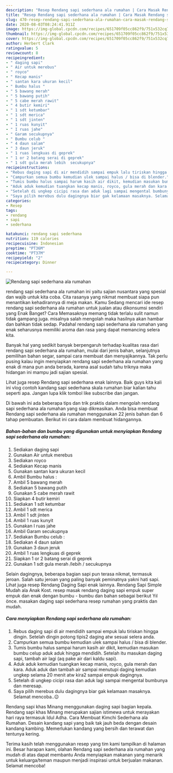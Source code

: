 ```yaml
---
description: "Resep Rendang sapi sederhana ala rumahan | Cara Masak Rendang sapi sederhana ala rumahan Yang Paling Enak"
title: "Resep Rendang sapi sederhana ala rumahan | Cara Masak Rendang sapi sederhana ala rumahan Yang Paling Enak"
slug: 470-resep-rendang-sapi-sederhana-ala-rumahan-cara-masak-rendang-sapi-sederhana-ala-rumahan-yang-paling-enak
date: 2020-08-03T08:24:41.911Z
image: https://img-global.cpcdn.com/recipes/651709f05cc862f9/751x532cq70/rendang-sapi-sederhana-ala-rumahan-foto-resep-utama.jpg
thumbnail: https://img-global.cpcdn.com/recipes/651709f05cc862f9/751x532cq70/rendang-sapi-sederhana-ala-rumahan-foto-resep-utama.jpg
cover: https://img-global.cpcdn.com/recipes/651709f05cc862f9/751x532cq70/rendang-sapi-sederhana-ala-rumahan-foto-resep-utama.jpg
author: Herbert Clark
ratingvalue: 5
reviewcount: 8
recipeingredient:
- " daging sapi"
- " Air untuk merebus"
- " royco"
- " Kecap manis"
- " santan kara ukuran kecil"
- " Bumbu halus "
- " 5 bawang merah"
- " 5 bawang putih"
- " 5 cabe merah rawit"
- " 4 butir kemiri"
- " 1 sdt ketumbar"
- " 1 sdt merica"
- " 1 sdt jinten"
- " 1 ruas kunyit"
- " I ruas jahe"
- " Garam secukupnya"
- " Bumbu celub "
- " 4 daun salam"
- " 3 daun jeruk"
- " 1 ruas lengkuas di geprek"
- " 1 or 2 batang serai di geprek"
- " 1 sdt gula merah lebih  secukupnya"
recipeinstructions:
- "Rebus daging sapi di air mendidih sampai empuk lalu tiriskan hingga dingin. Setelah dingin potong tipis2 daging atw sesuai selera anda."
- "Campurkan semua bumbu kemudian ulek sampai halus / bisa di blender."
- "Tumis bumbu halus sampai harum kasih air dikit, kemudian masukan bumbu celup aduk aduk hingga mendidih. Setelah itu masukan daging sapi, tambah air lagi (aq pake air dari kaldu sapi)."
- "Aduk aduk kemudian tuangkan kecap manis, royco, gula merah dan kara. Aduk aduk dan tambah air sampai menutupi daging kemudian ungkep selama 20 menit atw kira2 sampai empuk dagingnya."
- "Setelah di ungkep cicipi rasa dan aduk lagi sampai mengental bumbunya dan meresap."
- "Saya pilih merebus dulu dagingnya biar gak kelamaan masaknya. Selamat mencoba..😉"
categories:
- Resep
tags:
- rendang
- sapi
- sederhana

katakunci: rendang sapi sederhana 
nutrition: 119 calories
recipecuisine: Indonesian
preptime: "PT36M"
cooktime: "PT37M"
recipeyield: "2"
recipecategory: Dinner

---
```



![Rendang sapi sederhana ala rumahan](https://img-global.cpcdn.com/recipes/651709f05cc862f9/751x532cq70/rendang-sapi-sederhana-ala-rumahan-foto-resep-utama.jpg)


rendang sapi sederhana ala rumahan ini yaitu sajian nusantara yang spesial dan wajib untuk kita coba. Cita rasanya yang nikmat membuat siapa pun menantikan kehadirannya di meja makan.
Kamu Sedang mencari ide resep rendang sapi sederhana ala rumahan untuk jualan atau dikonsumsi sendiri yang Enak Banget? Cara Memasaknya memang tidak terlalu sulit namun tidak gampang juga. misalnya salah mengolah maka hasilnya akan hambar dan bahkan tidak sedap. Padahal rendang sapi sederhana ala rumahan yang enak seharusnya memiliki aroma dan rasa yang dapat memancing selera kita.

Banyak hal yang sedikit banyak berpengaruh terhadap kualitas rasa dari rendang sapi sederhana ala rumahan, mulai dari jenis bahan, selanjutnya pemilihan bahan segar, sampai cara membuat dan menyajikannya. Tak perlu pusing kalau ingin menyiapkan rendang sapi sederhana ala rumahan yang enak di mana pun anda berada, karena asal sudah tahu triknya maka hidangan ini mampu jadi sajian spesial.

Lihat juga resep Rendang sapi sederhana enak lainnya. Baik guys kita kali ini vlog contoh kandang sapi sederhana skala rumahan biar kalian tahu seperti apa. Jangan lupa klik tombol like subscribe dan jangan.


Di bawah ini ada beberapa tips dan trik praktis dalam mengolah rendang sapi sederhana ala rumahan yang siap dikreasikan. Anda bisa membuat Rendang sapi sederhana ala rumahan menggunakan 22 jenis bahan dan 6 tahap pembuatan. Berikut ini cara dalam membuat hidangannya.

<!--inarticleads1-->

##### Bahan-bahan dan bumbu yang digunakan untuk menyiapkan Rendang sapi sederhana ala rumahan:

1. Sediakan  daging sapi
1. Gunakan  Air untuk merebus
1. Sediakan  royco
1. Sediakan  Kecap manis
1. Gunakan  santan kara ukuran kecil
1. Ambil  Bumbu halus :
1. Ambil  5 bawang merah
1. Sediakan  5 bawang putih
1. Gunakan  5 cabe merah rawit
1. Siapkan  4 butir kemiri
1. Sediakan  1 sdt ketumbar
1. Ambil  1 sdt merica
1. Ambil  1 sdt jinten
1. Ambil  1 ruas kunyit
1. Gunakan  I ruas jahe
1. Ambil  Garam secukupnya
1. Sediakan  Bumbu celub :
1. Sediakan  4 daun salam
1. Gunakan  3 daun jeruk
1. Ambil  1 ruas lengkuas di geprek
1. Siapkan  1 or 2 batang serai di geprek
1. Gunakan  1 sdt gula merah /lebih / secukupnya


Selain dagingnya, beberapa bagian sapi pun terasa nikmat, termasuk jeroan. Salah satu jeroan yang paling banyak peminatnya yakni hati sapi. Lihat juga resep Rendang Daging Sapi enak lainnya. Rendang Sapi Simple Mudah ala Anak Kost. resep masak rendang daging sapi empuk super empuk dan enak dengan bumbu - bumbu dan bahan sebagai berikut Yıl önce. masakan daging sapi sederhana resep rumahan yang praktis dan mudah. 

<!--inarticleads2-->

##### Cara menyiapkan Rendang sapi sederhana ala rumahan:

1. Rebus daging sapi di air mendidih sampai empuk lalu tiriskan hingga dingin. Setelah dingin potong tipis2 daging atw sesuai selera anda.
1. Campurkan semua bumbu kemudian ulek sampai halus / bisa di blender.
1. Tumis bumbu halus sampai harum kasih air dikit, kemudian masukan bumbu celup aduk aduk hingga mendidih. Setelah itu masukan daging sapi, tambah air lagi (aq pake air dari kaldu sapi).
1. Aduk aduk kemudian tuangkan kecap manis, royco, gula merah dan kara. Aduk aduk dan tambah air sampai menutupi daging kemudian ungkep selama 20 menit atw kira2 sampai empuk dagingnya.
1. Setelah di ungkep cicipi rasa dan aduk lagi sampai mengental bumbunya dan meresap.
1. Saya pilih merebus dulu dagingnya biar gak kelamaan masaknya. Selamat mencoba..😉


Rendang sapi khas Minang menggunakan daging sapi bagian kepala. Rendang sapi khas Minang merupakan sajian istimewa untuk merayakan hari raya termasuk Idul Adha. Cara Membuat Kimchi Sederhana ala Rumahan. Desain kandang sapi yang baik tak jauh beda dengan desain kandang kambing. Memerlukan kandang yang bersih dan terawat dan tentunya kering. 

Terima kasih telah menggunakan resep yang tim kami tampilkan di halaman ini. Besar harapan kami, olahan Rendang sapi sederhana ala rumahan yang mudah di atas dapat membantu Anda menyiapkan makanan yang menarik untuk keluarga/teman maupun menjadi inspirasi untuk berjualan makanan. Selamat mencoba!
